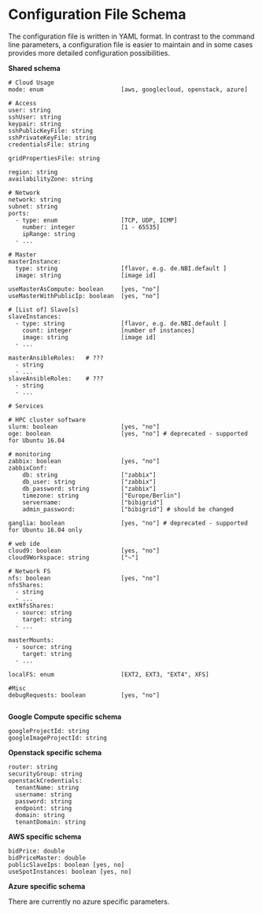 # Configuration File Schema
The configuration file is written in YAML format. In contrast to the command line
parameters, a configuration file is easier to maintain and in some cases provides
more detailed configuration possibilities.

**Shared schema**
```
# Cloud Usage
mode: enum                      [aws, googlecloud, openstack, azure]

# Access
user: string
sshUser: string
keypair: string
sshPublicKeyFile: string
sshPrivateKeyFile: string
credentialsFile: string

gridPropertiesFile: string

region: string
availabilityZone: string

# Network
network: string
subnet: string
ports:
  - type: enum                  [TCP, UDP, ICMP]
    number: integer             [1 - 65535]
    ipRange: string
  - ...

# Master
masterInstance:
  type: string                  [flavor, e.g. de.NBI.default ]
  image: string                 [image id]
  
useMasterAsCompute: boolean     [yes, "no"]
useMasterWithPublicIp: boolean  [yes, "no"]

# [List of] Slave[s]
slaveInstances:
  - type: string                [flavor, e.g. de.NBI.default ]
    count: integer              [number of instances]
    image: string               [image id]
  - ...

masterAnsibleRoles:   # ???
  - string
  - ...
slaveAnsibleRoles:    # ???
  - string
  - ...

# Services

# HPC cluster software
slurm: boolean                  [yes, "no"]
oge: boolean                    [yes, "no"] # deprecated - supported for Ubuntu 16.04

# monitoring
zabbix: boolean                 [yes, "no"]
zabbixConf:
    db: string                  ["zabbix"]
    db_user: string             ["zabbix"]
    db_password: string         ["zabbix"]
    timezone: string            ["Europe/Berlin"]
    servername:                 ["bibigrid"]
    admin_password:             ["bibigrid"] # should be changed
    
ganglia: boolean                [yes, "no"] # deprecated - supported for Ubuntu 16.04 only

# web ide
cloud9: boolean                 [yes, "no"]
cloud9Workspace: string         ["~"]

# Network FS
nfs: boolean                    [yes, "no"]
nfsShares:
  - string
  - ...
extNfsShares:
  - source: string
    target: string
  - ...

masterMounts:
  - source: string
    target: string
  - ...

localFS: enum                   [EXT2, EXT3, "EXT4", XFS]

#Misc
debugRequests: boolean          [yes, "no"]


```

**Google Compute specific schema**
```
googleProjectId: string
googleImageProjectId: string
```

**Openstack specific schema**

```
router: string
securityGroup: string
openstackCredentials:
  tenantName: string
  username: string
  password: string
  endpoint: string
  domain: string
  tenantDomain: string
```

**AWS specific schema**
```
bidPrice: double
bidPriceMaster: double
publicSlaveIps: boolean [yes, no]
useSpotInstances: boolean [yes, no]
```

**Azure specific schema**

There are currently no azure specific parameters.





